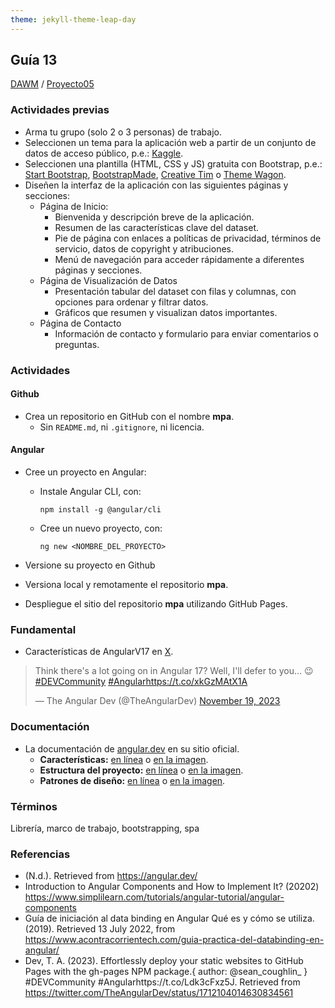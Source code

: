 ```yaml
---
theme: jekyll-theme-leap-day
---
```


## Guía 13

[DAWM](/DAWM/) / [Proyecto05](/DAWM/proyectos/2023/proyecto05)

### Actividades previas

* Arma tu grupo (solo 2 o 3 personas) de trabajo.
* Seleccionen un tema para la aplicación web a partir de un conjunto de datos de acceso público, p.e.: [Kaggle](https://www.kaggle.com/).
* Seleccionen una plantilla (HTML, CSS y JS) gratuita con Bootstrap, p.e.: [Start Bootstrap](https://startbootstrap.com/?showAngular=false&showVue=false&showPro=false), [BootstrapMade](https://bootstrapmade.com/), [Creative Tim](https://www.creative-tim.com/bootstrap-themes/free) o [Theme Wagon](https://themewagon.com/theme-price/free/).
* Diseñen la interfaz de la aplicación con las siguientes páginas y secciones: 
  - Página de Inicio:
    + Bienvenida y descripción breve de la aplicación.
    + Resumen de las características clave del dataset.
    + Pie de página con enlaces a políticas de privacidad, términos de servicio, datos de copyright y atribuciones.
    + Menú de navegación para acceder rápidamente a diferentes páginas y secciones.
  - Página de Visualización de Datos
    + Presentación tabular del dataset con filas y columnas, con opciones para ordenar y filtrar datos.
    + Gráficos que resumen y visualizan datos importantes.
  - Página de Contacto
    + Información de contacto y formulario para enviar comentarios o preguntas.


### Actividades

#### Github

* Crea un repositorio en GitHub con el nombre **mpa**.
  + Sin `README.md`, ni `.gitignore`, ni licencia. 

#### Angular

* Cree un proyecto en Angular: 
  + Instale Angular CLI, con:

    ```prompt
    npm install -g @angular/cli
    ```

  + Cree un nuevo proyecto, con:

    ```prompt
    ng new <NOMBRE_DEL_PROYECTO>
    ```

* Versione su proyecto en Github
* Versiona local y remotamente el repositorio **mpa**.
* Despliegue el sitio del repositorio **mpa** utilizando GitHub Pages.

### Fundamental

* Características de AngularV17 en [X](https://twitter.com/TheAngularDev/status/1726252238593560813).

<blockquote class="twitter-tweet"><p lang="en" dir="ltr">Think there&#39;s a lot going on in Angular 17? Well, I&#39;ll defer to you... 😉<a href="https://twitter.com/hashtag/DEVCommunity?src=hash&amp;ref_src=twsrc%5Etfw">#DEVCommunity</a> <a href="https://twitter.com/hashtag/Angular?src=hash&amp;ref_src=twsrc%5Etfw">#Angular</a><a href="https://t.co/xkGzMAtX1A">https://t.co/xkGzMAtX1A</a></p>&mdash; The Angular Dev (@TheAngularDev) <a href="https://twitter.com/TheAngularDev/status/1726252238593560813?ref_src=twsrc%5Etfw">November 19, 2023</a></blockquote> <script async src="https://platform.twitter.com/widgets.js" charset="utf-8"></script>

### Documentación
  
* La documentación de [angular.dev](https://angular.dev/) en su sitio oficial.
  - **Características:** [en línea](https://chat.openai.com/share/c307ae2f-1213-4599-9491-ed849a71e33b) o [en la imagen](chatgpt/guia13-angular-caracteristicas.png).
  - **Estructura del proyecto:** [en línea](https://chat.openai.com/share/6c2c7ae7-cffd-4097-82b8-5b5a93d0f394) o [en la imagen](chatgpt/guia13-angular-estructura.png).
  - **Patrones de diseño:** [en línea](https://chat.openai.com/share/eeee5534-3efb-4701-bbc4-9f26b622fcd8) o [en la imagen](chatgpt/guia13-angular-patrones.png).  

### Términos

Librería, marco de trabajo, bootstrapping, spa

### Referencias

* (N.d.). Retrieved from https://angular.dev/
* Introduction to Angular Components and How to Implement It? (20202) https://www.simplilearn.com/tutorials/angular-tutorial/angular-components
* Guía de iniciación al data binding en Angular Qué es y cómo se utiliza. (2019). Retrieved 13 July 2022, from https://www.acontracorrientech.com/guia-practica-del-databinding-en-angular/
* Dev, T. A. (2023). Effortlessly deploy your static websites to GitHub Pages with the gh-pages NPM package.{ author: @sean_coughlin_ } #DEVCommunity #Angularhttps://t.co/Ldk3cFxz5J. Retrieved from https://twitter.com/TheAngularDev/status/1712104014630834561